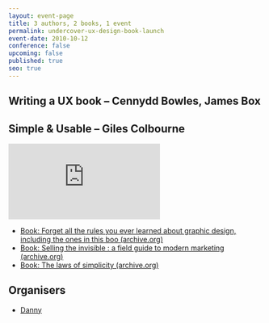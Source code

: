 ```yaml
---
layout: event-page
title: 3 authors, 2 books, 1 event
permalink: undercover-ux-design-book-launch
event-date: 2010-10-12
conference: false
upcoming: false
published: true
seo: true
---
```

## Writing a UX book – C﻿ennydd Bowles, James Box

## S﻿imple & Usable – Giles Colbourne

<div class="embed-container youtube hd"><iframe src="https://youtube.com/embed/YRiK-0x3vEQ" frameborder="0" scrolling="no" allowfullscreen></iframe></div>

* [Book: Forget all the rules you ever learned about graphic design, including the ones in this boo (archive.org)](https://archive.org/details/forgetallrulesyo0000gill)
* [Book: Selling the invisible : a field guide to modern marketing (archive.org)](https://archive.org/details/sellinginvisible00beck/page/n5/mode/2up)
* [Book: The laws of simplicity (archive.org)](https://archive.org/details/lawsofsimplicity0000maed)

## Organisers

* <a href="https://uxbri.org/about/#danny">Danny</a>